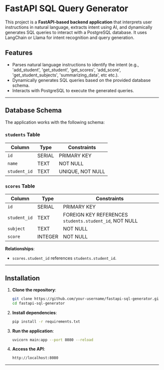 # FastAPI SQL Query Generator

This project is a **FastAPI-based backend application** that interprets user instructions in natural language, extracts intent using AI, and dynamically generates SQL queries to interact with a PostgreSQL database. It uses LangChain or Llama for intent recognition and query generation.

## Features

- Parses natural language instructions to identify the intent (e.g., 'add_student', 'get_student', 'get_scores', 'add_score', 'get_student_subjects', 'summarizing_data', etc etc.).
- Dynamically generates SQL queries based on the provided database schema.
- Interacts with PostgreSQL to execute the generated queries.

---

## Database Schema

The application works with the following schema:

### **`students` Table**
| Column      | Type    | Constraints       |
|-------------|---------|-------------------|
| `id`        | SERIAL  | PRIMARY KEY       |
| `name`      | TEXT    | NOT NULL          |
| `student_id`| TEXT    | UNIQUE, NOT NULL  |

### **`scores` Table**
| Column       | Type    | Constraints                                |
|--------------|---------|--------------------------------------------|
| `id`         | SERIAL  | PRIMARY KEY                                |
| `student_id` | TEXT    | FOREIGN KEY REFERENCES `students.student_id`, NOT NULL |
| `subject`    | TEXT    | NOT NULL                                   |
| `score`      | INTEGER | NOT NULL                                   |

**Relationships**:
- `scores.student_id` references `students.student_id`.

---

## Installation

1. **Clone the repository**:
   ```bash
   git clone https://github.com/your-username/fastapi-sql-generator.git
   cd fastapi-sql-generator

2. **Install dependencies**:
   ```bash
   pip install -r requirements.txt

3. **Run the application**:
   ```bash
   uvicorn main:app --port 8080 --reload

4. **Access the API**:
   ```bash
   http://localhost:8080
   ```

---
